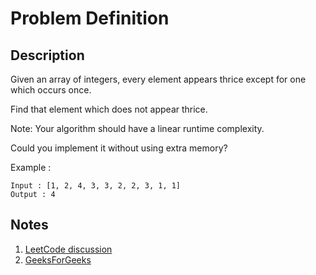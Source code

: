 # Problem Definition

## Description

Given an array of integers, every element appears thrice except for one which occurs once.

Find that element which does not appear thrice.

Note: Your algorithm should have a linear runtime complexity.

Could you implement it without using extra memory?

Example :

```plaintext
Input : [1, 2, 4, 3, 3, 2, 2, 3, 1, 1]
Output : 4
```

## Notes

1. [LeetCode discussion](https://leetcode.com/problems/single-number/discuss/42997)
1. [GeeksForGeeks](https://www.geeksforgeeks.org/find-the-element-that-appears-once/)